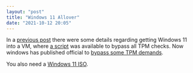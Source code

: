 ```yaml
---
layout: "post"
title: "Windows 11 Allover"
date: "2021-10-12 20:05"
---
```

In a [previous post](https://gdolsson.github.io/2021/10/01/windows-11-install-script-bypass-tpm.html) there were some details regarding getting Windows 11 into a VM, where [a script](https://www.bleepingcomputer.com/news/microsoft/new-windows-11-install-script-bypasses-tpm-system-requirements/)  was available to bypass all TPM checks. Now windows has published official to [bypass some TPM demands](https://www.bleepingcomputer.com/news/microsoft/microsoft-shares-windows-11-tpm-check-bypass-for-unsupported-pcs/).

You also need a [Windows 11 ISO](https://www.bleepingcomputer.com/news/microsoft/how-to-download-the-latest-windows-10-iso-from-microsoft/).